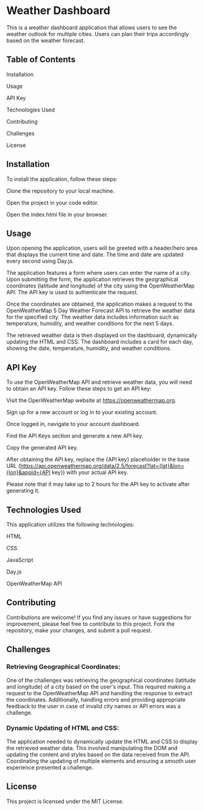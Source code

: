 # Weather Dashboard
This is a weather dashboard application that allows users to see the weather outlook for multiple cities. Users can plan their trips accordingly based on the weather forecast.

## Table of Contents
Installation

Usage

API Key

Technologies Used

Contributing

Challenges

License

## Installation
To install the application, follow these steps:

Clone the repository to your local machine.

Open the project in your code editor.

Open the index.html file in your browser.

## Usage
Upon opening the application, users will be greeted with a header/hero area that displays the current time and date. The time and date are updated every second using Day.js.


The application features a form where users can enter the name of a city. Upon submitting the form, the application retrieves the geographical coordinates (latitude and longitude) of the city using the OpenWeatherMap API. The API key is used to authenticate the request.


Once the coordinates are obtained, the application makes a request to the OpenWeatherMap 5 Day Weather Forecast API to retrieve the weather data for the specified city. The weather data includes information such as temperature, humidity, and weather conditions for the next 5 days.


The retrieved weather data is then displayed on the dashboard, dynamically updating the HTML and CSS. The dashboard includes a card for each day, showing the date, temperature, humidity, and weather conditions.

## API Key
To use the OpenWeatherMap API and retrieve weather data, you will need to obtain an API key. Follow these steps to get an API key:



Visit the OpenWeatherMap website at https://openweathermap.org.

Sign up for a new account or log in to your existing account.

Once logged in, navigate to your account dashboard.

Find the API Keys section and generate a new API key.

Copy the generated API key.


After obtaining the API key, replace the {API key} placeholder in the base URL (https://api.openweathermap.org/data/2.5/forecast?lat={lat}&lon={lon}&appid={API key}) with your actual API key.


Please note that it may take up to 2 hours for the API key to activate after generating it.

## Technologies Used
This application utilizes the following technologies:

HTML

CSS

JavaScript

Day.js

OpenWeatherMap API

## Contributing
Contributions are welcome! If you find any issues or have suggestions for improvement, please feel free to contribute to this project. Fork the repository, make your changes, and submit a pull request.

## Challenges
### Retrieving Geographical Coordinates:
 One of the challenges was retrieving the geographical coordinates (latitude and longitude) of a city based on the user's input. This required making a request to the OpenWeatherMap API and handling the response to extract the coordinates. Additionally, handling errors and providing appropriate feedback to the user in case of invalid city names or API errors was a challenge.

 ### Dynamic Updating of HTML and CSS:
 The application needed to dynamically update the HTML and CSS to display the retrieved weather data. This involved manipulating the DOM and updating the content and styles based on the data received from the API. Coordinating the updating of multiple elements and ensuring a smooth user experience presented a challenge.

## License
This project is licensed under the MIT License.
